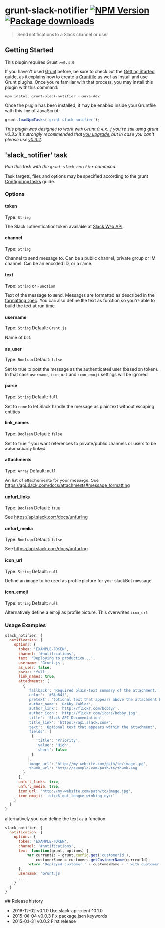 # grunt-slack-notifier [![NPM Version](https://badge.fury.io/js/grunt-slack-notifier.svg)](https://npmjs.org/package/grunt-slack-notifier) [![Package downloads](http://img.shields.io/npm/dm/grunt-slack-notifier.svg)](https://npmjs.org/package/grunt-slack-notifier)

> Send notifications to a Slack channel or user


## Getting Started
This plugin requires Grunt `>=0.4.0`

If you haven't used [Grunt](http://gruntjs.com/) before, be sure to check out the [Getting Started](http://gruntjs.com/getting-started) guide, as it explains how to create a [Gruntfile](http://gruntjs.com/sample-gruntfile) as well as install and use Grunt plugins. Once you're familiar with that process, you may install this plugin with this command:


```shell
npm install grunt-slack-notifier --save-dev
```


Once the plugin has been installed, it may be enabled inside your Gruntfile with this line of JavaScript:


```js
grunt.loadNpmTasks('grunt-slack-notifier');
```


*This plugin was designed to work with Grunt 0.4.x. If you're still using grunt v0.3.x it's strongly recommended that [you upgrade](http://gruntjs.com/upgrading-from-0.3-to-0.4), but in case you can't please use [v0.3.2](https://github.com/gruntjs/grunt-contrib-copy/tree/grunt-0.3-stable).*


## 'slack_notifier' task
_Run this task with the `grunt slack_notifier` command._

Task targets, files and options may be specified according to the grunt [Configuring tasks](http://gruntjs.com/configuring-tasks) guide.


### Options


#### token
Type: `String`

The Slack authentication token available at [Slack Web API](https://api.slack.com/web).


#### channel
Type: `String`

Channel to send message to. Can be a public channel, private group or IM channel. Can be an encoded ID, or a name.


#### text
Type: `String` or `Function`

Text of the message to send. Messages are formatted as described in the [formatting spec](https://api.slack.com/docs/formatting).
You can also define the text as function so you're able to build the text at run time.


#### username
Type: `String`
Default: `Grunt.js`

Name of bot.

#### as_user
Type: `Boolean`
Default: `false`

Set to true to post the message as the authenticated user (based on token). In that case `username`, `icon_url` and `icon_emoji` settings will be ignored

#### parse
Type: `String`
Default: `full`

Set to `none` to let Slack handle the message as plain text without escaping entities

#### link_names
Type: `Boolean`
Default: `false`

Set to true if you want references to private/public channels or users to be automatically linked

#### attachments
Type: `Array`
Default: `null`

An list of attachements for your message. See https://api.slack.com/docs/attachments#message_formatting

#### unfurl_links
Type: `Boolean`
Default: `true`

See https://api.slack.com/docs/unfurling

#### unfurl_media
Type: `Boolean`
Default: `false`

See https://api.slack.com/docs/unfurling

#### icon_url
Type: `String`
Default: `null`

Define an image to be used as profile picture for your slackBot message

#### icon_emoji
Type: `String`
Default: `null`

Alternatively define a emoji as profile picture. This overwrites `icon_url`


### Usage Examples

```js
slack_notifier: {
  notification: {
    options: {
      token: 'EXAMPLE-TOKEN',
      channel: '#notifications',
      text: 'Deploying to production...',
      username: 'Grunt.js',
      as_user: false,
      parse: 'full',
      link_names: true,
      attachments: [
        {
          'fallback': 'Required plain-text summary of the attachment.',
          'color': '#36a64f',
          'pretext': 'Optional text that appears above the attachment block',
          'author_name': 'Bobby Tables',
          'author_link': 'http://flickr.com/bobby/',
          'author_icon': 'http://flickr.com/icons/bobby.jpg',
          'title': 'Slack API Documentation',
          'title_link': 'https://api.slack.com/',
          'text': 'Optional text that appears within the attachment',
          'fields': [
            {
              'title': 'Priority',
              'value': 'High',
              'short': false
            }
          ],
          'image_url': 'http://my-website.com/path/to/image.jpg',
          'thumb_url': 'http://example.com/path/to/thumb.png'
        }
      ],
      unfurl_links: true,
      unfurl_media: true,
      icon_url: 'http://my-website.com/path/to/image.jpg',
      icon_emoji: ':stuck_out_tongue_winking_eye:'
    }
  }
}
```

alternatively you can define the text as a function:

```js
slack_notifier: {
  notification: {
    options: {
      token: 'EXAMPLE-TOKEN',
      channel: '#notifications',
      text: function(grunt, options) {
          var currentId = grunt.config.get('customerId'),
              customerName = customers.getCustomerName(currentId);
          return 'Deployed customer ' + customerName + ' with customer ID ' + currentId;
      },
      username: 'Grunt.js'
      ...
    }
  }
}
```

## Release history

 * 2016-12-02 v0.1.0  Use slack-api-client ^0.1.0
 * 2015-06-04 v0.0.3  Fix package.json keywords
 * 2015-03-31 v0.0.2  First release
